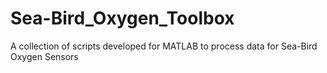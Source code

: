 # Sea-Bird_Oxygen_Toolbox
 A collection of scripts developed for MATLAB to process data for Sea-Bird Oxygen Sensors

